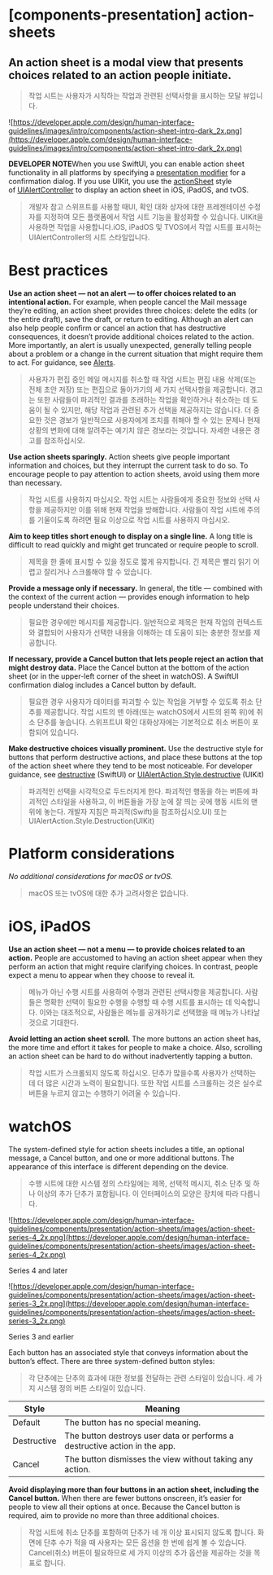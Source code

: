 # **[components-presentation] action-sheets**

## An action sheet is a modal view that presents choices related to an action people initiate.
> 작업 시트는 사용자가 시작하는 작업과 관련된 선택사항을 표시하는 모달 뷰입니다.
>




![https://developer.apple.com/design/human-interface-guidelines/images/intro/components/action-sheet-intro-dark_2x.png](https://developer.apple.com/design/human-interface-guidelines/images/intro/components/action-sheet-intro-dark_2x.png)

**DEVELOPER NOTE**When you use SwiftUI, you can enable action sheet functionality in all platforms by specifying a [presentation modifier](https://developer.apple.com/documentation/swiftui/view-presentation) for a confirmation dialog. If you use UIKit, you use the [actionSheet](https://developer.apple.com/documentation/uikit/uialertcontroller/style/actionsheet) style of [UIAlertController](https://developer.apple.com/documentation/uikit/uialertcontroller) to display an action sheet in iOS, iPadOS, and tvOS.
> 개발자 참고 스위프트를 사용할 때UI, 확인 대화 상자에 대한 프레젠테이션 수정자를 지정하여 모든 플랫폼에서 작업 시트 기능을 활성화할 수 있습니다. UIKit을 사용하면 작업을 사용합니다.iOS, iPadOS 및 TVOS에서 작업 시트를 표시하는 UIAlertController의 시트 스타일입니다.
>




# **Best practices**

**Use an action sheet — not an alert — to offer choices related to an intentional action.** For example, when people cancel the Mail message they’re editing, an action sheet provides three choices: delete the edits (or the entire draft), save the draft, or return to editing. Although an alert can also help people confirm or cancel an action that has destructive consequences, it doesn’t provide additional choices related to the action. More importantly, an alert is usually unexpected, generally telling people about a problem or a change in the current situation that might require them to act. For guidance, see [Alerts](../components/presentation/alerts).
> 사용자가 편집 중인 메일 메시지를 취소할 때 작업 시트는 편집 내용 삭제(또는 전체 초안 저장) 또는 편집으로 돌아가기의 세 가지 선택사항을 제공합니다. 경고는 또한 사람들이 파괴적인 결과를 초래하는 작업을 확인하거나 취소하는 데 도움이 될 수 있지만, 해당 작업과 관련된 추가 선택을 제공하지는 않습니다. 더 중요한 것은 경보가 일반적으로 사용자에게 조치를 취해야 할 수 있는 문제나 현재 상황의 변화에 대해 알려주는 예기치 않은 경보라는 것입니다. 자세한 내용은 경고를 참조하십시오.
>




**Use action sheets sparingly.** Action sheets give people important information and choices, but they interrupt the current task to do so. To encourage people to pay attention to action sheets, avoid using them more than necessary.
> 작업 시트를 사용하지 마십시오. 작업 시트는 사람들에게 중요한 정보와 선택 사항을 제공하지만 이를 위해 현재 작업을 방해합니다. 사람들이 작업 시트에 주의를 기울이도록 하려면 필요 이상으로 작업 시트를 사용하지 마십시오.
>




**Aim to keep titles short enough to display on a single line.** A long title is difficult to read quickly and might get truncated or require people to scroll.
> 제목을 한 줄에 표시할 수 있을 정도로 짧게 유지합니다. 긴 제목은 빨리 읽기 어렵고 잘리거나 스크롤해야 할 수 있습니다.
>




**Provide a message only if necessary.** In general, the title — combined with the context of the current action — provides enough information to help people understand their choices.
> 필요한 경우에만 메시지를 제공합니다. 일반적으로 제목은 현재 작업의 컨텍스트와 결합되어 사용자가 선택한 내용을 이해하는 데 도움이 되는 충분한 정보를 제공합니다.
>




**If necessary, provide a Cancel button that lets people reject an action that might destroy data.** Place the Cancel button at the bottom of the action sheet (or in the upper-left corner of the sheet in watchOS). A SwiftUI confirmation dialog includes a Cancel button by default.
> 필요한 경우 사용자가 데이터를 파괴할 수 있는 작업을 거부할 수 있도록 취소 단추를 제공합니다. 작업 시트의 맨 아래(또는 watchOS에서 시트의 왼쪽 위)에 취소 단추를 놓습니다. 스위프트UI 확인 대화상자에는 기본적으로 취소 버튼이 포함되어 있습니다.
>




**Make destructive choices visually prominent.** Use the destructive style for buttons that perform destructive actions, and place these buttons at the top of the action sheet where they tend to be most noticeable. For developer guidance, see [destructive](https://developer.apple.com/documentation/swiftui/buttonrole/destructive) (SwiftUI) or [UIAlertAction.Style.destructive](https://developer.apple.com/documentation/uikit/uialertaction/style/destructive) (UIKit)
> 파괴적인 선택을 시각적으로 두드러지게 한다. 파괴적인 행동을 하는 버튼에 파괴적인 스타일을 사용하고, 이 버튼들을 가장 눈에 잘 띄는 곳에 행동 시트의 맨 위에 놓는다. 개발자 지침은 파괴적(Swift)을 참조하십시오.UI) 또는 UIAlertAction.Style.Destruction(UIKit)
>




# **Platform considerations**

*No additional considerations for macOS or tvOS.*
> macOS 또는 tvOS에 대한 추가 고려사항은 없습니다.
>




# **iOS, iPadOS**

**Use an action sheet — not a menu — to provide choices related to an action.** People are accustomed to having an action sheet appear when they perform an action that might require clarifying choices. In contrast, people expect a menu to appear when they choose to reveal it.
> 메뉴가 아닌 수행 시트를 사용하여 수행과 관련된 선택사항을 제공합니다. 사람들은 명확한 선택이 필요한 수행을 수행할 때 수행 시트를 표시하는 데 익숙합니다. 이와는 대조적으로, 사람들은 메뉴를 공개하기로 선택했을 때 메뉴가 나타날 것으로 기대한다.
>




**Avoid letting an action sheet scroll.** The more buttons an action sheet has, the more time and effort it takes for people to make a choice. Also, scrolling an action sheet can be hard to do without inadvertently tapping a button.
> 작업 시트가 스크롤되지 않도록 하십시오. 단추가 많을수록 사용자가 선택하는 데 더 많은 시간과 노력이 필요합니다. 또한 작업 시트를 스크롤하는 것은 실수로 버튼을 누르지 않고는 수행하기 어려울 수 있습니다.
>




# **watchOS**

The system-defined style for action sheets includes a title, an optional message, a Cancel button, and one or more additional buttons. The appearance of this interface is different depending on the device.
> 수행 시트에 대한 시스템 정의 스타일에는 제목, 선택적 메시지, 취소 단추 및 하나 이상의 추가 단추가 포함됩니다. 이 인터페이스의 모양은 장치에 따라 다릅니다.
>




![https://developer.apple.com/design/human-interface-guidelines/components/presentation/action-sheets/images/action-sheet-series-4_2x.png](https://developer.apple.com/design/human-interface-guidelines/components/presentation/action-sheets/images/action-sheet-series-4_2x.png)

Series 4 and later

![https://developer.apple.com/design/human-interface-guidelines/components/presentation/action-sheets/images/action-sheet-series-3_2x.png](https://developer.apple.com/design/human-interface-guidelines/components/presentation/action-sheets/images/action-sheet-series-3_2x.png)

Series 3 and earlier

Each button has an associated style that conveys information about the button’s effect. There are three system-defined button styles:
> 각 단추에는 단추의 효과에 대한 정보를 전달하는 관련 스타일이 있습니다. 세 가지 시스템 정의 버튼 스타일이 있습니다.
>




| Style | Meaning |
| --- | --- |
| Default | The button has no special meaning. |
| Destructive | The button destroys user data or performs a destructive action in the app. |
| Cancel | The button dismisses the view without taking any action. |

**Avoid displaying more than four buttons in an action sheet, including the Cancel button.** When there are fewer buttons onscreen, it’s easier for people to view all their options at once. Because the Cancel button is required, aim to provide no more than three additional choices.
> 작업 시트에 취소 단추를 포함하여 단추가 네 개 이상 표시되지 않도록 합니다. 화면에 단추 수가 적을 때 사용자는 모든 옵션을 한 번에 쉽게 볼 수 있습니다. Cancel(취소) 버튼이 필요하므로 세 가지 이상의 추가 옵션을 제공하는 것을 목표로 합니다.
>



